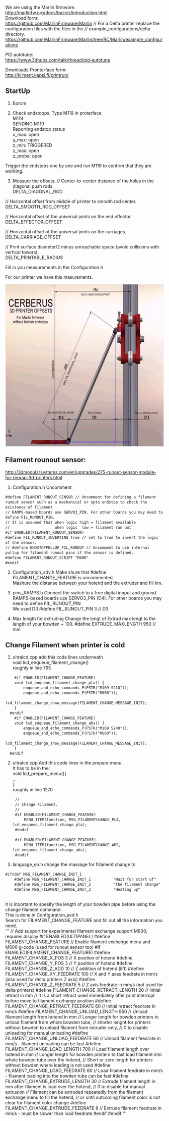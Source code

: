 We are using the Marlin firmware. <br>
http://marlinfw.org/docs/basics/introduction.html<br>
Download form: <br>
https://github.com/MarlinFirmware/Marlin
// For a Delta printer replace the configuration files with the files in the
// example_configurations/delta directory.
https://github.com/MarlinFirmware/Marlin/tree/RC/Marlin/example_configurations

PID autotune: <br> 
https://www.3dhubs.com/talk/thread/pid-autotune

Downloade Pronterface form: <br>
http://kliment.kapsi.fi/printrun/


## StartUp<br> 
1. Eprom 

2. Check endstopps. Type M119 in proterface <br> 
M119 <br>
SENDING:M119 <br>
Reporting endstop status <br>
x_max: open <br>
y_max: open <br>
z_min: TRIGGERED <br>
z_max: open <br>
z_probe: open <br>

Trigger the endstops one by one and run M119 to confirm that they are working. <br> 

3. Measure the offsets. 
// Center-to-center distance of the holes in the diagonal push rods. <br>
DELTA_DIAGONAL_ROD

// Horizontal offset from middle of printer to smooth rod center. <br>
DELTA_SMOOTH_ROD_OFFSET

// Horizontal offset of the universal joints on the end effector. <br>
DELTA_EFFECTOR_OFFSET

// Horizontal offset of the universal joints on the carriages. <br>
DELTA_CARRIAGE_OFFSET

// Print surface diameter/2 minus unreachable space (avoid collisions with vertical towers). <br>
DELTA_PRINTABLE_RADIUS

Fill in you measurements in the Configuration.h 

For our printer we have this masurements. 

<a href="url"><img src="https://github.com/OleIdole/Kossel-XL-DIY-3D-printer/blob/master/Pictures/Kossel_Calibration.png" align="center" height="515" width="662" ></a> <br>

## Filament rounout sensor: <br> 
http://3dmodularsystems.com/en/upgrades/275-runout-sensor-module-for-reprap-3d-printers.html


1. Configuration.h
Uncomment 
```
#define FILAMENT_RUNOUT_SENSOR // Uncomment for defining a filament runout sensor such as a mechanical or opto endstop to check the existence of filament
// RAMPS-based boards use SERVO3_PIN. For other boards you may need to define FIL_RUNOUT_PIN.
// It is assumed that when logic high = filament available
//                    when logic  low = filament ran out
#if ENABLED(FILAMENT_RUNOUT_SENSOR)
#define FIL_RUNOUT_INVERTING true // set to true to invert the logic of the sensor.
// #define ENDSTOPPULLUP_FIL_RUNOUT // Uncomment to use internal pullup for filament runout pins if the sensor is defined.
#define FILAMENT_RUNOUT_SCRIPT "M600"
#endif
```

2. Configuration_adv.h 
Make shure that  #define FILAMENT_CHANGE_FEATURE is uncommented. <br> 
Mashure the distanse between your hotend and the extruder and fill inn. 

3. pins_RAMPS.h 
Connect the switch to a free digital innput and ground. 
RAMPS-based boards use SERVO3_PIN (D4). For other boards you may need to define FIL_RUNOUT_PIN.<br>
We used D3 
#define FIL_RUNOUT_PIN      3 // D3

4. Max length for extruding
Change the lengt of Extrud max lengt to the langth of your bowden + 100. 
#define EXTRUDE_MAXLENGTH 950 // mm 

## Change Filament when printer is cold 
1. ultralcd.cpp
add this code lines underneath <br>
void lcd_enqueue_filament_change()<br>
roughly in line 765 <br> 

```
    #if ENABLED(FILAMENT_CHANGE_FEATURE)
    void lcd_enqueue_filament_change_pla() { 
        enqueue_and_echo_commands_P(PSTR("M109 S210"));
        enqueue_and_echo_commands_P(PSTR("M600"));
        lcd_filament_change_show_message(FILAMENT_CHANGE_MESSAGE_INIT);      
    }    
  #endif
    #if ENABLED(FILAMENT_CHANGE_FEATURE)
    void lcd_enqueue_filament_change_abs() { 
        enqueue_and_echo_commands_P(PSTR("M109 S240"));
        enqueue_and_echo_commands_P(PSTR("M600"));
        lcd_filament_change_show_message(FILAMENT_CHANGE_MESSAGE_INIT);      
    }    
  #endif
 ```
2. ultralcd.cpp
Add this code lines in the prepare menu. <br>
It has to be in the: <br>
void lcd_prepare_menu(){<br>
... <br>
} <br>
roughly in line 1270 <br> 
   ```
    // 
    // Change Filament.  
    //
    #if ENABLED(FILAMENT_CHANGE_FEATURE)
        MENU_ITEM(function, MSG_FILAMENTCHANGE_PLA, lcd_enqueue_filament_change_pla);
    #endif
    
    #if ENABLED(FILAMENT_CHANGE_FEATURE)
        MENU_ITEM(function, MSG_FILAMENTCHANGE_ABS, lcd_enqueue_filament_change_abs);
    #endif
   ```
    
3.  language_en.h 
change the massage for fillament change to<br>
```
#ifndef MSG_FILAMENT_CHANGE_INIT_1
    #define MSG_FILAMENT_CHANGE_INIT_1          "Wait for start of"
    #define MSG_FILAMENT_CHANGE_INIT_2          "the filament change"
    #define MSG_FILAMENT_CHANGE_INIT_3          "Heating up"
```

<br>
It is inportant to spesify the length of your bowden pipe before using the change filament command. <br>
This is done in Configuration_avd.h <br>
Search for FILAMENT_CHANGE_FEATURE and fill out all the information you need. <br>
'''
// Add support for experimental filament exchange support M600; requires display
#if ENABLED(ULTIPANEL)
  #define FILAMENT_CHANGE_FEATURE             // Enable filament exchange menu and M600 g-code (used for runout sensor too)
  #if ENABLED(FILAMENT_CHANGE_FEATURE)
    #define FILAMENT_CHANGE_X_POS 3             // X position of hotend
    #define FILAMENT_CHANGE_Y_POS 3             // Y position of hotend
    #define FILAMENT_CHANGE_Z_ADD 10            // Z addition of hotend (lift)
    #define FILAMENT_CHANGE_XY_FEEDRATE 100     // X and Y axes feedrate in mm/s (also used for delta printers Z axis)
    #define FILAMENT_CHANGE_Z_FEEDRATE 5        // Z axis feedrate in mm/s (not used for delta printers)
    #define FILAMENT_CHANGE_RETRACT_LENGTH 20    // Initial retract in mm
                                                // It is a short retract used immediately after print interrupt before move to filament exchange position
    #define FILAMENT_CHANGE_RETRACT_FEEDRATE 60 // Initial retract feedrate in mm/s
    #define FILAMENT_CHANGE_UNLOAD_LENGTH 950   // Unload filament length from hotend in mm
                                                // Longer length for bowden printers to unload filament from whole bowden tube,
                                                // shorter lenght for printers without bowden to unload filament from extruder only,
                                                // 0 to disable unloading for manual unloading
    #define FILAMENT_CHANGE_UNLOAD_FEEDRATE 60  // Unload filament feedrate in mm/s - filament unloading can be fast
    #define FILAMENT_CHANGE_LOAD_LENGTH 700     // Load filament length over hotend in mm
                                                // Longer length for bowden printers to fast load filament into whole bowden tube over the hotend,
                                                // Short or zero length for printers without bowden where loading is not used
    #define FILAMENT_CHANGE_LOAD_FEEDRATE 60    // Load filament feedrate in mm/s - filament loading into the bowden tube can be fast
    #define FILAMENT_CHANGE_EXTRUDE_LENGTH 30   // Extrude filament length in mm after filament is load over the hotend,
                                                // 0 to disable for manual extrusion
                                                // Filament can be extruded repeatedly from the filament exchange menu to fill the hotend,
                                                // or until outcoming filament color is not clear for filament color change
    #define FILAMENT_CHANGE_EXTRUDE_FEEDRATE 8  // Extrude filament feedrate in mm/s - must be slower than load feedrate
  #endif
#endif
'''

